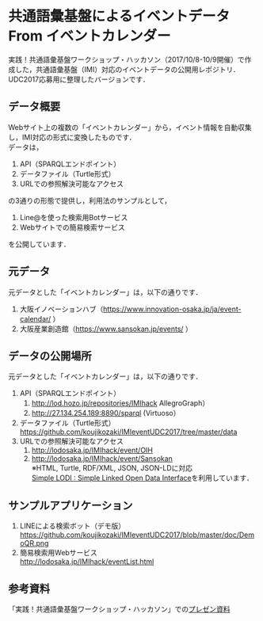 # 共通語彙基盤によるイベントデータ From イベントカレンダー
実践！共通語彙基盤ワークショップ・ハッカソン（2017/10/8-10/9開催）で作成した，共通語彙基盤（IMI）対応のイベントデータの公開用レポジトリ．  
UDC2017応募用に整理したバージョンです．

## データ概要
Webサイト上の複数の「イベントカレンダー」から，イベント情報を自動収集し，IMI対応の形式に変換したものです．  
データは，
1. API（SPARQLエンドポイント）
1. データファイル（Turtle形式）
1. URLでの参照解決可能なアクセス

の3通りの形態で提供し，利用法のサンプルとして，
1. Line@を使った検索用Botサービス
1. Webサイトでの簡易検索サービス

を公開しています．

## 元データ
元データとした「イベントカレンダー」は，以下の通りです．
1. 大阪イノベーションハブ（https://www.innovation-osaka.jp/ja/event-calendar/ ）
1. 大阪産業創造館（https://www.sansokan.jp/events/ ）

## データの公開場所
元データとした「イベントカレンダー」は，以下の通りです．
1. API（SPARQLエンドポイント）　
	1. http://lod.hozo.jp/repositories/IMIhack AllegroGraph）
	1. http://27.134.254.189:8890/sparql (Virtuoso）
1. データファイル（Turtle形式） https://github.com/koujikozaki/IMIeventUDC2017/tree/master/data
1. URLでの参照解決可能なアクセス
	1. http://lodosaka.jp/IMIhack/event/OIH
	1. http://lodosaka.jp/IMIhack/event/Sansokan   
	※HTML, Turtle, RDF/XML, JSON, JSON-LDに対応   
	[Simple LODI : Simple Linked Open Data Interface](https://github.com/uedayou/simplelodi)を利用しています．  

## サンプルアプリケーション
1. LINEによる検索ボット（デモ版）   
https://github.com/koujikozaki/IMIeventUDC2017/blob/master/doc/DemoQR.png  
1. 簡易検索用Webサービス  
http://lodosaka.jp/IMIhack/eventList.html  

## 参考資料  
「実践！共通語彙基盤ワークショップ・ハッカソン」での[プレゼン資料](https://github.com/koujikozaki/IMIeventUDC2017/blob/master/doc/IMIhackDoc.pdf)


 
